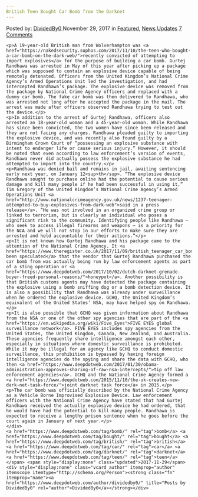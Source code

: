 ```yaml
---
British Teen Bought Car Bomb from the Darknet
---
```

<article class="post-listing post-23724 post type-post status-publish format-standard has-post-thumbnail hentry  tag-bomb tag-bought tag-british tag-car tag-darknet tag-teen">
    <div class="post-inner">
        <span>Posted by: <a href="https://www.deepdotweb.com/author/dividedby0/" title="">DividedBy0 </a></span>
    <span>November 29, 2017</span>
    <span>in <a href="https://www.deepdotweb.com/category/deepdot-news/" rel="category tag">Featured</a>, <a href="https://www.deepdotweb.com/category/news-updates/" rel="category tag">News Updates</a></span>
    <span><a href="https://www.deepdotweb.com/2017/11/29/british-teen-bought-car-bomb-darknet/#comments">7 Comments</a></span>
    </p>
    <div class="clear"></div>
    
    <p>A 19-year-old British man from Wolverhampton was <a href="https://nakedsecurity.sophos.com/2017/11/10/the-teen-who-bought-a-car-bomb-on-the-dark-web/">recently convicted of attempting to import explosives</a> for the purpose of building a car bomb. Gurtej Randhawa was arrested in May of this year after picking up a package which was supposed to contain an explosive device capable of being remotely detonated. Officers from the United Kingdom’s National Crime Agency’s Armed Operations Unit led the investigation, and had intercepted Randhawa’s package. The explosive device was removed from the package by National Crime Agency officers and replaced with a dummy car bomb. The fake car bomb was then delivered to Randhawa, who was arrested not long after he accepted the package in the mail. The arrest was made after officers observed Randhawa trying to test out the device.</p>
    <p>In addition to the arrest of Gurtej Randhawa, officers also arrested an 18-year-old woman and a 45-year-old woman. While Randhawa has since been convicted, the two women have since been released and they are not facing any charges. Randhawa pleaded guilty to importing the explosive device, and was recently also found guilty by a Birmingham Crown Court of “possessing an explosive substance with intent to endanger life or cause serious injury.” However, it should be noted that even according to law enforcement’s version of events, Randhawa never did actually possess the explosive substance he had attempted to import into the country.</p>
    <p>Randhawa was denied bail and remains in jail, awaiting sentencing early next year, on January 12<sup>th</sup>. “The explosive device Randhawa sought to purchase online had the potential to cause serious damage and kill many people if he had been successful in using it,” Tim Gregory of the United Kingdom’s National Crime Agency’s Armed Operations Unit <a href="http://www.nationalcrimeagency.gov.uk/news/1237-teenager-attempted-to-buy-explosives-from-dark-web">said in a press release</a>. “He was not involved in an organized crime group or linked to terrorism, but is clearly an individual who poses a significant risk to the community. Identifying people like Randhawa – who seek to access illegal firearms and weapons – is a priority for the NCA and we will not stop in our efforts to make sure they are arrested and held accountable for their actions.”</p>
    <p>It is not known how Gurtej Randhawa and his package came to the attention of the National Crime Agency. It <a href="https://www.theregister.co.uk/2017/11/09/british_teenager_car_bomb_dark_web/">has been speculated</a> that the vendor that Gurtej Randhawa purchased the car bomb from was actually being run by law enforcement agents as part of a sting operation or <a href="https://www.deepdotweb.com/2017/10/02/dutch-darknet-grenade-buyer-freed-personal-reasons/">honeypot</a>. Another possibility is that British customs agents may have detected the package containing the explosive using a bomb sniffing dog or a bomb detection device. It is also a possibility that Randhawa was already under surveillance when he ordered the explosive device. GCHQ, the United Kingdom’s equivalent of the United States’ NSA, may have helped spy on Randhawa.</p>
    <p>It is also possible that GCHQ was given information about Randhawa from the NSA or one of the other spy agencies that are part of the <a href="https://en.wikipedia.org/wiki/Five_Eyes">FIVE EYES global surveillance network</a>. FIVE EYES includes spy agencies from the United States, the United Kingdom, Canada, New Zealand, and Australia. These agencies frequently share intelligence amongst each other, especially in situations where domestic surveillance is prohibited. While it may be illegal for an agency like GCHQ to conduct domestic surveillance, this prohibition is bypassed by having foreign intelligence agencies do the spying and share the data with GCHQ, who then <a href="https://www.deepdotweb.com/2017/01/30/obama-administration-approves-sharing-of-raw-nsa-intercepts/">tip off law enforcement agencies</a>. GCHQ and the National Crime Agency formed a <a href="https://www.deepdotweb.com/2015/11/10/the-uk-creates-new-dark-net-task-force/">joint darknet task force</a> in 2015.</p>
    <p>The car bomb was officially described by the National Crime Agency as a Vehicle Borne Improvised Explosive Device. Law enforcement officers with the National Crime Agency have stated that had Gurtej Randhawa received the actually explosive device he had ordered, that he would have had the potential to kill many people. Randhawa is expected to receive a lengthy prison sentence when he goes before the court again in January of next year.</p>
    </div>
    <a href="https://www.deepdotweb.com/tag/bomb/" rel="tag">bomb</a> <a href="https://www.deepdotweb.com/tag/bought/" rel="tag">bought</a> <a href="https://www.deepdotweb.com/tag/british/" rel="tag">british</a> <a href="https://www.deepdotweb.com/tag/car/" rel="tag">car</a> <a href="https://www.deepdotweb.com/tag/darknet/" rel="tag">darknet</a> <a href="https://www.deepdotweb.com/tag/teen/" rel="tag">teen</a></span> <span style="display:none" class="updated">2017-11-29</span>
    <div style="display:none" class="vcard author" itemprop="author" itemscope itemtype="http://schema.org/Person"><strong class="fn" itemprop="name"><a href="https://www.deepdotweb.com/author/dividedby0/" title="Posts by DividedBy0" rel="author">DividedBy0</a></strong></div>
    
